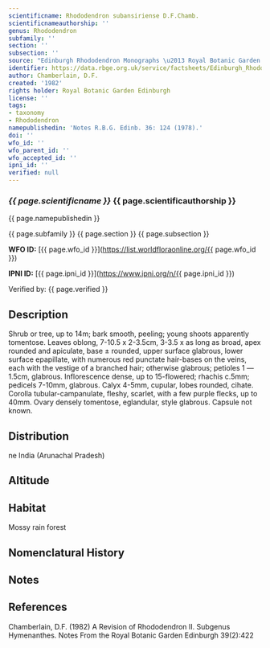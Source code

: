```yaml
---
scientificname: Rhododendron subansiriense D.F.Chamb.
scientificnameauthorship: ''
genus: Rhododendron
subfamily: ''
section: ''
subsection: ''
source: "Edinburgh Rhododendron Monographs \u2013 Royal Botanic Garden Edinburgh"
identifier: https://data.rbge.org.uk/service/factsheets/Edinburgh_Rhododendron_Monographs.xhtml
author: Chamberlain, D.F.
created: '1982'
rights holder: Royal Botanic Garden Edinburgh
license: ''
tags:
- taxonomy
- Rhododendron
namepublishedin: 'Notes R.B.G. Edinb. 36: 124 (1978).'
doi: ''
wfo_id: ''
wfo_parent_id: ''
wfo_accepted_id: ''
ipni_id: ''
verified: null
---
```

### _{{ page.scientificname }}_ {{ page.scientificauthorship }}
 {{ page.namepublishedin }}

{{ page.subfamily }} {{ page.section }} {{ page.subsection }}

**WFO ID:** [{{ page.wfo_id }}](https://list.worldfloraonline.org/{{ page.wfo_id }})

**IPNI ID:** [{{ page.ipni_id }}](https://www.ipni.org/n/{{ page.ipni_id }})

Verified by: {{ page.verified }}



## Description
Shrub or tree, up to 14m; bark smooth, peeling; young shoots apparently tomentose. Leaves oblong, 7-10.5 x 2-3.5cm, 3-3.5 x as long as broad, apex rounded and apiculate, base ± rounded, upper surface glabrous, lower surface epapillate, with numerous red punctate hair-bases on the veins, each with the vestige of a branched hair; otherwise glabrous; petioles 1 —1.5cm, glabrous. Inflorescence dense, up to 15-flowered; rhachis c.5mm; pedicels 7-10mm, glabrous. Calyx 4-5mm, cupular, lobes rounded, cihate. Corolla tubular-campanulate, fleshy, scarlet, with a few purple flecks, up to 40mm. Ovary densely tomentose, eglandular, style glabrous. Capsule not known.

## Distribution
ne India (Arunachal Pradesh)

## Altitude


## Habitat
Mossy rain forest

## Nomenclatural History

                       
## Notes


## References

Chamberlain, D.F. (1982) A Revision of Rhododendron II. Subgenus Hymenanthes. Notes From the Royal Botanic Garden Edinburgh 39(2):422
